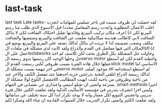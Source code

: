 # last-task
last task
Late tasks-
لقد حصلت لي ظروف سببت في تاخر تسلمي للمهامات  انجزت اغلب الاعمال المطلوبة واعدت رسم المفاصل مجددا قبل الاسبوع الذي طلب منا رسم البيرنغ لكن انا اعرف مكان تركيب البيرنغ وفائدتها تقليل احتكاك الشافت لكي لا يتاكل الشافت لاني كاطالب هندسة ميكانيكية تعلمت عن الشافت والبيرنغ وصممتها والشافت مكلف وصعب تصميمه لذا لا نريده ان يتاكل لذالك نضعه على البيرنغ والبيرنغ يوضع في الإمكان التي فيها مفاصل في القدم والذراع ولقد كانت لدي مشكلة في ملفات الstl انا اعمل على الsolidworks وحاولت حل المشكلة بكل الطرق بحثت لكن للاسف لم اجد حل وحلها الوحيد كان رسمها يدوي رسمة الservo motor واغطية القدم لكن لم أستطع عملها خلال هاذه الفترة بسبب ظروفي لكني رسمت القدم الstick model الاساسي اما في اخر مهمة بسبب مشكلة  الservo motor موجود كملف stl لم استطع استخدامه لذالك رسمة الذراع لتلقي التحية بدرجتين حرية احدهما عند مفصل الكتف والاخر عند مفصل الكوع لولا مشكلة الstl من ناحية وظروفي من ناحية لكنت انهيت المطاليب بسرعة
واتمنى ان تقبلو اسفي واعتذاري عن نقصاني في المهام.
smart methods
اخيرا وليس اخرا اتشرف بتدربي في مؤسسة الأساليب الذكية ولقد تعلمت الكثير خلال فترة تدريبي واعجبني التنويع لكل مسار،وانه لا يوجد تكرار ابدا كل سنة تختلف عن سابقاتها ولقد تعلمت الكثير واتمنى تكرار التدريب خلال السنوات القادمة ان شاء الله وشكرا لكم

